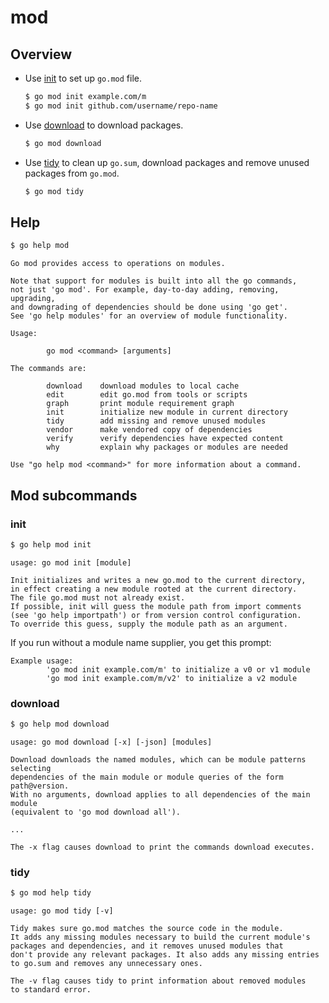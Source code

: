 # mod

## Overview

- Use [init](#init) to set up `go.mod` file.
    ```sh
    $ go mod init example.com/m
    $ go mod init github.com/username/repo-name
    ```
- Use [download](#download) to download packages.
    ```sh
    $ go mod download
    ```
- Use [tidy](#tidy) to clean up `go.sum`, download packages and remove unused packages from `go.mod`.
    ```sh
    $ go mod tidy
    ```


## Help

```sh
$ go help mod
```
```
Go mod provides access to operations on modules.

Note that support for modules is built into all the go commands,
not just 'go mod'. For example, day-to-day adding, removing, upgrading,
and downgrading of dependencies should be done using 'go get'.
See 'go help modules' for an overview of module functionality.

Usage:

        go mod <command> [arguments]

The commands are:

        download    download modules to local cache
        edit        edit go.mod from tools or scripts
        graph       print module requirement graph
        init        initialize new module in current directory
        tidy        add missing and remove unused modules
        vendor      make vendored copy of dependencies
        verify      verify dependencies have expected content
        why         explain why packages or modules are needed

Use "go help mod <command>" for more information about a command.
```

## Mod subcommands

### init

```sh
$ go help mod init
```

```
usage: go mod init [module]

Init initializes and writes a new go.mod to the current directory,
in effect creating a new module rooted at the current directory.
The file go.mod must not already exist.
If possible, init will guess the module path from import comments
(see 'go help importpath') or from version control configuration.
To override this guess, supply the module path as an argument.
```

If you run without a module name supplier, you get this prompt:

```
Example usage:
        'go mod init example.com/m' to initialize a v0 or v1 module
        'go mod init example.com/m/v2' to initialize a v2 module
```

### download

```sh
$ go help mod download
```

```
usage: go mod download [-x] [-json] [modules]

Download downloads the named modules, which can be module patterns selecting
dependencies of the main module or module queries of the form path@version.
With no arguments, download applies to all dependencies of the main module
(equivalent to 'go mod download all').

...

The -x flag causes download to print the commands download executes.
```

### tidy

```sh
$ go mod help tidy
```
```
usage: go mod tidy [-v]

Tidy makes sure go.mod matches the source code in the module.
It adds any missing modules necessary to build the current module's
packages and dependencies, and it removes unused modules that
don't provide any relevant packages. It also adds any missing entries
to go.sum and removes any unnecessary ones.

The -v flag causes tidy to print information about removed modules
to standard error.
```
